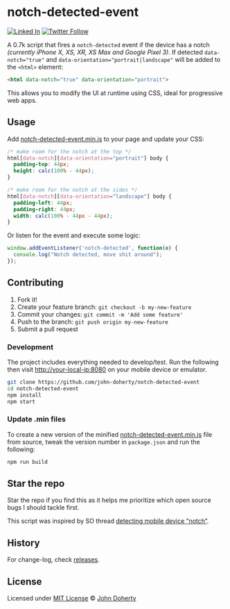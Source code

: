 # notch-detected-event

[![Linked In](https://img.shields.io/badge/Linked-In-blue.svg)](https://www.linkedin.com/in/john-i-doherty) [![Twitter Follow](https://img.shields.io/twitter/follow/mrjohndoherty.svg?style=social&label=Twitter&style=plastic)](https://twitter.com/mrjohndoherty)

A 0.7k script that fires a `notch-detected` event if the device has a notch <i>(currently iPhone X, XS, XR, XS Max and Google Pixel 3)</i>. If detected `data-notch="true"` and `data-orientation="portrait|landscape"` will be added to the `<html>` element:

```html
<html data-notch="true" data-orientation="portrait">
```

This allows you to modify the UI at runtime using CSS, ideal for progressive web apps.

## Usage

Add [notch-detected-event.min.js](dist/notch-detected-event.min.js) to your page and update your CSS:

```css
/* make room for the notch at the top */
html[data-notch][data-orientation="portrait"] body {
  padding-top: 44px;
  height: calc(100% - 44px);
}

/* make room for the notch at the sides */
html[data-notch][data-orientation="landscape"] body {
  padding-left: 44px;
  padding-right: 44px;
  width: calc(100% - 44px - 44px);
}
```

Or listen for the event and execute some logic:

```js
window.addEventListener('notch-detected', function(e) {
  console.log("Notch detected, move shit around");
});
```

## Contributing

1. Fork it!
2. Create your feature branch: `git checkout -b my-new-feature`
3. Commit your changes: `git commit -m 'Add some feature'`
4. Push to the branch: `git push origin my-new-feature`
5. Submit a pull request

### Development

The project includes everything needed to develop/test. Run the following then visit [http://your-local-ip:8080](http://localhost:8080) on your mobile device or emulator.

```bash
git clone https://github.com/john-doherty/notch-detected-event
cd notch-detected-event
npm install
npm start
```

### Update .min files

To create a new version of the minified [notch-detected-event.min.js](dist/notch-detected-event.min.js) file from source, tweak the version number in `package.json` and run the following:

```bash
npm run build
```

## Star the repo

Star the repo if you find this as it helps me prioritize which open source bugs I should tackle first.

This script was inspired by SO thread [detecting mobile device “notch”](https://stackoverflow.com/questions/46318395/detecting-mobile-device-notch).


## History

For change-log, check [releases](https://github.com/john-doherty/notch-detected-event/releases).

## License

Licensed under [MIT License](LICENSE) &copy; [John Doherty](http://www.johndoherty.info)
